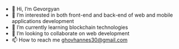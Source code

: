 - 👋 Hi, I’m Gevorgyan
- 👀 I’m interested in both front-end and back-end of web and mobile applications development
- 🌱 I’m currently learning blockchain technologies
- 💞️ I’m looking to collaborate on web development
- 📫 How to reach me ghovhannes30@gmail.com
